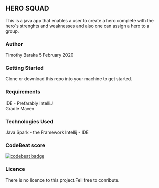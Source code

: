 ## HERO SQUAD
This is a java app that enables a user to create a hero complete with the hero`s strenghts and weaknesses
and also one can assign a hero to a group.

### Author
Timothy Baraka
5 February 2020

### Getting Started
Clone or download this repo into your machine to get started.

### Requirements
IDE - Prefarably IntelliJ  
Gradle
Maven

### Technologies Used
Java 
Spark - the Framework
Intellij - IDE

### CodeBeat score
[![codebeat badge](https://codebeat.co/badges/23bd2d50-7abf-47c7-8e3b-7695cc2ec52a)](https://codebeat.co/projects/github-com-timothybaraka-herosquad-dev)

### Licence
There is no licence to this project.Fell free to conribute.

